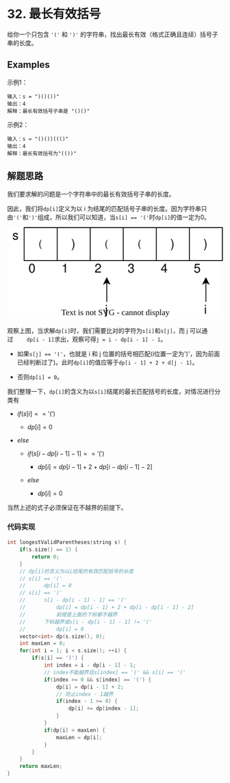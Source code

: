 # 32. 最长有效括号

给你一个只包含 `'('` 和 `')'` 的字符串，找出最长有效（格式正确且连续）括号子串的长度。

## Examples

示例1：

```
输入：s = ")()())"
输出：4
解释：最长有效括号子串是 "()()"
```

示例2：

```
输入：s = "()())((()"
输出：4
解释：最长有效括号为"(())"
```

## 解题思路

我们要求解的问题是一个字符串中的最长有效括号子串的长度。

因此，我们将`dp[i]`定义为以 i 为结尾的匹配括号子串的长度。因为字符串只由`'('`和`')'`组成，所以我们可以知道，当`s[i] == '('`时`dp[i]`的值一定为0。

<img title="" src="https://github.com/JaronZou/Leetcode/raw/main/Image/32.1.svg" alt="" data-align="center">

观察上图，当求解`dp[i]`时，我们需要比对的字符为`s[i]`和`s[j]`，而 j 可以通过        `dp[i - 1]`求出，观察可得`j = i - dp[i - 1] - 1`。

- 如果`s[j] == '('`，也就是 i 和 j 位置的括号相匹配(i位置一定为')'，因为前面已经判断过了)。此时`dp[i]`的值应等于`dp[i - 1] + 2 + d[j - 1]`。

- 否则`dp[i] = 0`。

我们整理一下，`dp[i]`的含义为以`s[i]`结尾的最长匹配括号的长度，对情况进行分类有

- $if(s[i] ==  '(')$
  
  - $dp[i] = 0$

- $else$
  
  - $if(s[i - dp[i - 1] - 1] == '(')$
    
    - $dp[i] = dp[i - 1] + 2 + dp[i - dp[i - 1] - 2]$
  
  - $else$
    
    - $dp[i] = 0$

当然上述的式子必须保证在不越界的前提下。

### 代码实现

```cpp
int longestValidParentheses(string s) {
    if(s.size() == 1) {
        return 0;
    }
    // dp[i]的含义为以i结尾的有效匹配括号的长度
    // s[i] == '('
    //      dp[i] = 0
    // s[i] == ')'
    //      s[i - dp[i - 1] - 1] == '('
    //          dp[i] = dp[i - 1] + 2 + dp[i - dp[i - 1] - 2]
    //          前提是上面的下标都不越界
    //      下标越界或s[i - dp[i - 1] - 1] != '('
    //          dp[i] = 0
    vector<int> dp(s.size(), 0);
    int maxLen = 0;
    for(int i = 1; i < s.size(); ++i) {
        if(s[i] == ')') {
            int index = i - dp[i - 1] - 1; 
            // index不能越界且s[index] == '(' && s[i] == ')'
            if(index >= 0 && s[index] == '(') {
                dp[i] = dp[i - 1] + 2;
                // 防止index - 1越界
                if(index - 1 >= 0) {
                    dp[i] += dp[index - 1];
                }
            }
            if(dp[i] > maxLen) {
                maxLen = dp[i];
            }
        }
    }
    return maxLen;
}
```
